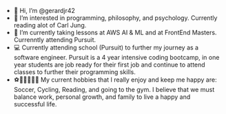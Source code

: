 - 👋 Hi, I’m @gerardjr42
- 👀 I’m interested in programming, philosophy, and psychology. Currently reading alot of Carl Jung.
- 🌱 I’m currently taking lessons at AWS AI & ML and at FrontEnd Masters. Currenntly attending Pursuit.
- 💻 Currently attending school (Pursuit) to further my journey as a software engineer. Pursuit is a 4 year intensive coding bootcamp, in one year students are job ready for their first job and continue to attend classes to further their programming skills.
- ⚽🚴‍♂️🎶📖💪 My current hobbies that I really enjoy and keep me happy are: Soccer, Cycling, Reading, and going to the gym. I believe that we must balance work, personal growth, and family to live a happy and successful life. 

<!---
gerardjr42/gerardjr42 is a ✨ special ✨ repository because its `README.md` (this file) appears on your GitHub profile.
You can click the Preview link to take a look at your changes.
--->
